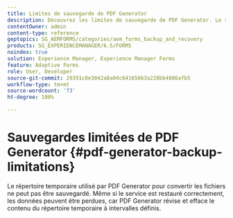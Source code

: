 ```yaml
---
title: Limites de sauvegarde de PDF Generator
description: Découvrez les limites de sauvegarde de PDF Generator. Le répertoire temporaire utilisé par PDF Generator ne peut pas être sauvegardé, car il efface le contenu à des intervalles définis.
contentOwner: admin
content-type: reference
geptopics: SG_AEMFORMS/categories/aem_forms_backup_and_recovery
products: SG_EXPERIENCEMANAGER/6.5/FORMS
noindex: true
solution: Experience Manager, Experience Manager Forms
feature: Adaptive Forms
role: User, Developer
source-git-commit: 29391c8e3042a8a04c64165663a228bb4886afb5
workflow-type: tm+mt
source-wordcount: '73'
ht-degree: 100%

---
```


# Sauvegardes limitées de PDF Generator {#pdf-generator-backup-limitations}

Le répertoire temporaire utilisé par PDF Generator pour convertir les fichiers ne peut pas être sauvegardé. Même si le service est restauré correctement, les données peuvent être perdues, car PDF Generator révise et efface le contenu du répertoire temporaire à intervalles définis.
